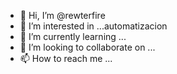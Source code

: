 - 👋 Hi, I’m @rewterfire
- 👀 I’m interested in ...automatizacion
- 🌱 I’m currently learning ...
- 💞️ I’m looking to collaborate on ...
- 📫 How to reach me ...

<!---
rewterfire/rewterfire is a ✨ special ✨ repository because its `README.md` (this file) appears on your GitHub profile.
You can click the Preview link to take a look at your changes.
--->
